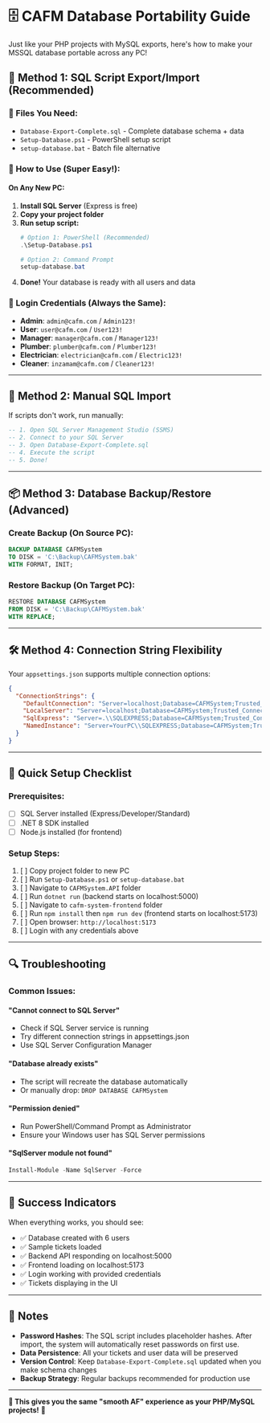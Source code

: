 # 🗄️ CAFM Database Portability Guide

Just like your PHP projects with MySQL exports, here's how to make your MSSQL database portable across any PC!

## 🚀 **Method 1: SQL Script Export/Import (Recommended)**

### **📁 Files You Need:**
- `Database-Export-Complete.sql` - Complete database schema + data
- `Setup-Database.ps1` - PowerShell setup script
- `setup-database.bat` - Batch file alternative

### **🎯 How to Use (Super Easy!):**

#### **On Any New PC:**
1. **Install SQL Server** (Express is free)
2. **Copy your project folder**
3. **Run setup script:**
   ```powershell
   # Option 1: PowerShell (Recommended)
   .\Setup-Database.ps1
   
   # Option 2: Command Prompt
   setup-database.bat
   ```
4. **Done!** Your database is ready with all users and data

### **🔑 Login Credentials (Always the Same):**
- **Admin**: `admin@cafm.com` / `Admin123!`
- **User**: `user@cafm.com` / `User123!`
- **Manager**: `manager@cafm.com` / `Manager123!`
- **Plumber**: `plumber@cafm.com` / `Plumber123!`
- **Electrician**: `electrician@cafm.com` / `Electric123!`
- **Cleaner**: `inzamam@cafm.com` / `Cleaner123!`

---

## 🔧 **Method 2: Manual SQL Import**

If scripts don't work, run manually:

```sql
-- 1. Open SQL Server Management Studio (SSMS)
-- 2. Connect to your SQL Server
-- 3. Open Database-Export-Complete.sql
-- 4. Execute the script
-- 5. Done!
```

---

## 📦 **Method 3: Database Backup/Restore (Advanced)**

### **Create Backup (On Source PC):**
```sql
BACKUP DATABASE CAFMSystem 
TO DISK = 'C:\Backup\CAFMSystem.bak'
WITH FORMAT, INIT;
```

### **Restore Backup (On Target PC):**
```sql
RESTORE DATABASE CAFMSystem 
FROM DISK = 'C:\Backup\CAFMSystem.bak'
WITH REPLACE;
```

---

## 🛠️ **Method 4: Connection String Flexibility**

Your `appsettings.json` supports multiple connection options:

```json
{
  "ConnectionStrings": {
    "DefaultConnection": "Server=localhost;Database=CAFMSystem;Trusted_Connection=True;TrustServerCertificate=True;MultipleActiveResultSets=true",
    "LocalServer": "Server=localhost;Database=CAFMSystem;Trusted_Connection=True;TrustServerCertificate=True;MultipleActiveResultSets=true",
    "SqlExpress": "Server=.\\SQLEXPRESS;Database=CAFMSystem;Trusted_Connection=True;TrustServerCertificate=True;MultipleActiveResultSets=true",
    "NamedInstance": "Server=YourPC\\SQLEXPRESS;Database=CAFMSystem;Trusted_Connection=True;TrustServerCertificate=True;MultipleActiveResultSets=true"
  }
}
```

---

## 🎯 **Quick Setup Checklist**

### **Prerequisites:**
- [ ] SQL Server installed (Express/Developer/Standard)
- [ ] .NET 8 SDK installed
- [ ] Node.js installed (for frontend)

### **Setup Steps:**
1. [ ] Copy project folder to new PC
2. [ ] Run `Setup-Database.ps1` or `setup-database.bat`
3. [ ] Navigate to `CAFMSystem.API` folder
4. [ ] Run `dotnet run` (backend starts on localhost:5000)
5. [ ] Navigate to `cafm-system-frontend` folder
6. [ ] Run `npm install` then `npm run dev` (frontend starts on localhost:5173)
7. [ ] Open browser: `http://localhost:5173`
8. [ ] Login with any credentials above

---

## 🔍 **Troubleshooting**

### **Common Issues:**

#### **"Cannot connect to SQL Server"**
- Check if SQL Server service is running
- Try different connection strings in appsettings.json
- Use SQL Server Configuration Manager

#### **"Database already exists"**
- The script will recreate the database automatically
- Or manually drop: `DROP DATABASE CAFMSystem`

#### **"Permission denied"**
- Run PowerShell/Command Prompt as Administrator
- Ensure your Windows user has SQL Server permissions

#### **"SqlServer module not found"**
```powershell
Install-Module -Name SqlServer -Force
```

---

## 🎉 **Success Indicators**

When everything works, you should see:
- ✅ Database created with 6 users
- ✅ Sample tickets loaded
- ✅ Backend API responding on localhost:5000
- ✅ Frontend loading on localhost:5173
- ✅ Login working with provided credentials
- ✅ Tickets displaying in the UI

---

## 📝 **Notes**

- **Password Hashes**: The SQL script includes placeholder hashes. After import, the system will automatically reset passwords on first use.
- **Data Persistence**: All your tickets and user data will be preserved
- **Version Control**: Keep `Database-Export-Complete.sql` updated when you make schema changes
- **Backup Strategy**: Regular backups recommended for production use

---

**🎯 This gives you the same "smooth AF" experience as your PHP/MySQL projects!** 🚀
